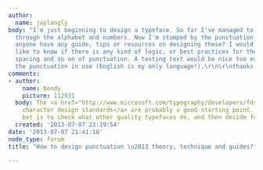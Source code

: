 ```yaml
---
author:
  name: jaylangly
body: "I'm just beginning to design a typeface. So far I've managed to make my way
  through the alphabet and numbers. Now I'm stumped by the punctuation. \r\n\r\nDoes
  anyone have any guide, tips or resources on designing these? I would especially
  like to know if there is any kind of logic, or best practices for the sizing, placement,
  spacing and so on of punctuation. A testing text would be nice too especially for
  the punctuation in use (English is my only language!),\r\n\r\nthanks,"
comments:
- author:
    name: bendy
    picture: 112931
  body: The <a href="http://www.microsoft.com/typography/developers/fdsspec/punc.aspx">Microsoft
    character design standards</a> are probably a good starting point. But your best
    bet is to check what other quality typefaces do, and then decide for yourself.
  created: '2013-07-07 23:19:54'
date: '2013-07-07 21:41:18'
node_type: forum
title: "How to design punctuation \u2013 theory, technique and guides?"

---
```


